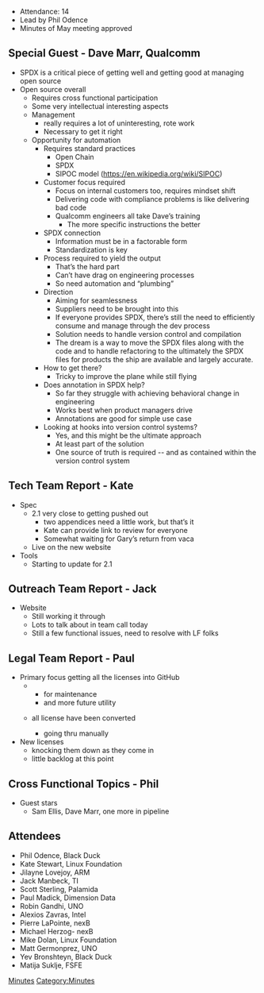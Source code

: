   - Attendance: 14
  - Lead by Phil Odence
  - Minutes of May meeting approved

## Special Guest - Dave Marr, Qualcomm

  - SPDX is a critical piece of getting well and getting good at
    managing open source
  - Open source overall
      - Requires cross functional participation
      - Some very intellectual interesting aspects
      - Management
          - really requires a lot of uninteresting, rote work
          - Necessary to get it right
      - Opportunity for automation
          - Requires standard practices
              - Open Chain
              - SPDX
              - SIPOC model (https://en.wikipedia.org/wiki/SIPOC)
          - Customer focus required
              - Focus on internal customers too, requires mindset shift
              - Delivering code with compliance problems is like
                delivering bad code
              - Qualcomm engineers all take Dave’s training
                  - The more specific instructions the better
          - SPDX connection
              - Information must be in a factorable form
              - Standardization is key
          - Process required to yield the output
              - That’s the hard part
              - Can’t have drag on engineering processes
              - So need automation and “plumbing”
          - Direction
              - Aiming for seamlessness
              - Suppliers need to be brought into this
              - If everyone provides SPDX, there’s still the need to
                efficiently consume and manage through the dev process
              - Solution needs to handle version control and compilation
              - The dream is a way to move the SPDX files along with the
                code and to handle refactoring to the ultimately the
                SPDX files for products the ship are available and
                largely accurate.
          - How to get there?
              - Tricky to improve the plane while still flying
          - Does annotation in SPDX help?
              - So far they struggle with achieving behavioral change in
                engineering
              - Works best when product managers drive
              - Annotations are good for simple use case
          - Looking at hooks into version control systems?
              - Yes, and this might be the ultimate approach
              - At least part of the solution
              - One source of truth is required -- and as contained
                within the version control system

## Tech Team Report - Kate

  - Spec
      - 2.1 very close to getting pushed out
          - two appendices need a little work, but that’s it
          - Kate can provide link to review for everyone
          - Somewhat waiting for Gary’s return from vaca
      - Live on the new website
  - Tools
      - Starting to update for 2.1

## Outreach Team Report - Jack

  - Website
      - Still working it through
      - Lots to talk about in team call today
      - Still a few functional issues, need to resolve with LF folks

## Legal Team Report - Paul

  - Primary focus getting all the licenses into GitHub
      -   - for maintenance
          - and more future utility
    
      - all license have been converted
        
          - going thru manually
  - New licenses
      - knocking them down as they come in
      - little backlog at this point

## Cross Functional Topics - Phil

  - Guest stars
      - Sam Ellis, Dave Marr, one more in pipeline

## Attendees

  - Phil Odence, Black Duck
  - Kate Stewart, Linux Foundation
  - Jilayne Lovejoy, ARM
  - Jack Manbeck, TI
  - Scott Sterling, Palamida
  - Paul Madick, Dimension Data
  - Robin Gandhi, UNO
  - Alexios Zavras, Intel
  - Pierre LaPointe, nexB
  - Michael Herzog- nexB
  - Mike Dolan, Linux Foundation
  - Matt Germonprez, UNO
  - Yev Bronshteyn, Black Duck
  - Matija Suklje, FSFE

[Minutes](Category:General "wikilink")
[Category:Minutes](Category:Minutes "wikilink")
